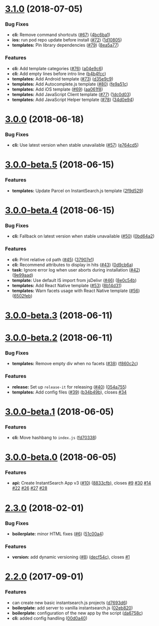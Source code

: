 <a name="3.1.0"></a>
# [3.1.0](https://github.com/algolia/create-instantsearch-app/compare/3.0.0...3.1.0) (2018-07-05)


### Bug Fixes

* **cli:** Remove command shortcuts ([#67](https://github.com/algolia/create-instantsearch-app/issues/67)) ([4bc6ba1](https://github.com/algolia/create-instantsearch-app/commit/4bc6ba1))
* **ios:** run pod repo update before install ([#72](https://github.com/algolia/create-instantsearch-app/issues/72)) ([1d10805](https://github.com/algolia/create-instantsearch-app/commit/1d10805))
* **templates:** Pin library dependencies ([#79](https://github.com/algolia/create-instantsearch-app/issues/79)) ([8ea5a77](https://github.com/algolia/create-instantsearch-app/commit/8ea5a77))


### Features

* **cli:**  Add template categories ([#76](https://github.com/algolia/create-instantsearch-app/issues/76)) ([a04e9c6](https://github.com/algolia/create-instantsearch-app/commit/a04e9c6))
* **cli:** Add empty lines before intro line ([b4b4fcc](https://github.com/algolia/create-instantsearch-app/commit/b4b4fcc))
* **templates:** Add Android template ([#73](https://github.com/algolia/create-instantsearch-app/issues/73)) ([d35e9c9](https://github.com/algolia/create-instantsearch-app/commit/d35e9c9))
* **templates:** Add Autocomplete.js template ([#80](https://github.com/algolia/create-instantsearch-app/issues/80)) ([fe9a51c](https://github.com/algolia/create-instantsearch-app/commit/fe9a51c))
* **templates:** Add iOS template ([#69](https://github.com/algolia/create-instantsearch-app/issues/69)) ([aa061f8](https://github.com/algolia/create-instantsearch-app/commit/aa061f8))
* **templates:** Add JavaScript Client template ([#77](https://github.com/algolia/create-instantsearch-app/issues/77)) ([1dc0d03](https://github.com/algolia/create-instantsearch-app/commit/1dc0d03))
* **templates:** Add JavaScript Helper template ([#78](https://github.com/algolia/create-instantsearch-app/issues/78)) ([34d0e94](https://github.com/algolia/create-instantsearch-app/commit/34d0e94))



<a name="3.0.0"></a>
# [3.0.0](https://github.com/algolia/create-instantsearch-app/compare/3.0.0-beta.5...3.0.0) (2018-06-18)


### Bug Fixes

* **cli:** Use latest version when stable unavailable ([#57](https://github.com/algolia/create-instantsearch-app/issues/57)) ([e764cd5](https://github.com/algolia/create-instantsearch-app/commit/e764cd5))



<a name="3.0.0-beta.5"></a>
# [3.0.0-beta.5](https://github.com/algolia/create-instantsearch-app/compare/3.0.0-beta.4...3.0.0-beta.5) (2018-06-15)


### Features

* **templates:** Update Parcel on InstantSearch.js template ([2f9d529](https://github.com/algolia/create-instantsearch-app/commit/2f9d529))



<a name="3.0.0-beta.4"></a>
# [3.0.0-beta.4](https://github.com/algolia/create-instantsearch-app/compare/3.0.0-beta.3...3.0.0-beta.4) (2018-06-15)


### Bug Fixes

* **cli:** Fallback on latest version when stable unavailable ([#50](https://github.com/algolia/create-instantsearch-app/issues/50)) ([0bd64a2](https://github.com/algolia/create-instantsearch-app/commit/0bd64a2))


### Features

* **cli:** Print relative cd path ([#45](https://github.com/algolia/create-instantsearch-app/issues/45)) ([37907e1](https://github.com/algolia/create-instantsearch-app/commit/37907e1))
* **cli:** Recommend attributes to display in hits ([#43](https://github.com/algolia/create-instantsearch-app/issues/43)) ([0d9cb6a](https://github.com/algolia/create-instantsearch-app/commit/0d9cb6a))
* **task:** Ignore error log when user aborts during installation ([#42](https://github.com/algolia/create-instantsearch-app/issues/42)) ([9e99aad](https://github.com/algolia/create-instantsearch-app/commit/9e99aad))
* **template:** Use default IS import from jsDelivr ([#46](https://github.com/algolia/create-instantsearch-app/issues/46)) ([8e0c54b](https://github.com/algolia/create-instantsearch-app/commit/8e0c54b))
* **templates:** Add React Native template ([#53](https://github.com/algolia/create-instantsearch-app/issues/53)) ([8b14d31](https://github.com/algolia/create-instantsearch-app/commit/8b14d31))
* **templates:** Warn facets usage with React Native template ([#56](https://github.com/algolia/create-instantsearch-app/issues/56)) ([6502feb](https://github.com/algolia/create-instantsearch-app/commit/6502feb))



<a name="3.0.0-beta.3"></a>
# [3.0.0-beta.3](https://github.com/algolia/create-instantsearch-app/compare/3.0.0-beta.2...3.0.0-beta.3) (2018-06-11)



<a name="3.0.0-beta.2"></a>
# [3.0.0-beta.2](https://github.com/algolia/create-instantsearch-app/compare/3.0.0-beta.1...3.0.0-beta.2) (2018-06-11)


### Bug Fixes

* **templates:** Remove empty div when no facets ([#38](https://github.com/algolia/create-instantsearch-app/issues/38)) ([f860c2c](https://github.com/algolia/create-instantsearch-app/commit/f860c2c))


### Features

* **release:** Set up `release-it` for releasing ([#40](https://github.com/algolia/create-instantsearch-app/issues/40)) ([054a755](https://github.com/algolia/create-instantsearch-app/commit/054a755))
* **templates:** Add config files ([#39](https://github.com/algolia/create-instantsearch-app/issues/39)) ([b34b49b](https://github.com/algolia/create-instantsearch-app/commit/b34b49b)), closes [#34](https://github.com/algolia/create-instantsearch-app/issues/34)



<a name="3.0.0-beta.1"></a>
# [3.0.0-beta.1](https://github.com/algolia/create-instantsearch-app/compare/3.0.0-beta.0...3.0.0-beta.1) (2018-06-05)


### Features

* **cli:** Move hashbang to `index.js` ([fd70338](https://github.com/algolia/create-instantsearch-app/commit/fd70338))



<a name="3.0.0-beta.0"></a>
# [3.0.0-beta.0](https://github.com/algolia/create-instantsearch-app/compare/2.3.0...3.0.0-beta.0) (2018-06-05)


### Features

* **api:** Create InstantSearch App v3 ([#10](https://github.com/algolia/create-instantsearch-app/issues/10)) ([8833cfb](https://github.com/algolia/create-instantsearch-app/commit/8833cfb)), closes [#9](https://github.com/algolia/create-instantsearch-app/issues/9) [#30](https://github.com/algolia/create-instantsearch-app/issues/30) [#14](https://github.com/algolia/create-instantsearch-app/issues/14) [#22](https://github.com/algolia/create-instantsearch-app/issues/22) [#26](https://github.com/algolia/create-instantsearch-app/issues/26) [#27](https://github.com/algolia/create-instantsearch-app/issues/27) [#28](https://github.com/algolia/create-instantsearch-app/issues/28)



<a name="2.3.0"></a>
# [2.3.0](https://github.com/algolia/create-instantsearch-app/compare/2.2.0...2.3.0) (2018-02-01)


### Bug Fixes

* **boilerplate:** minor HTML fixes ([#6](https://github.com/algolia/create-instantsearch-app/issues/6)) ([51c00a4](https://github.com/algolia/create-instantsearch-app/commit/51c00a4))


### Features

* **version:** add dynamic versioning ([#8](https://github.com/algolia/create-instantsearch-app/issues/8)) ([decf54c](https://github.com/algolia/create-instantsearch-app/commit/decf54c)), closes [#1](https://github.com/algolia/create-instantsearch-app/issues/1)



<a name="2.2.0"></a>
# [2.2.0](https://github.com/algolia/create-instantsearch-app/compare/d7693d6...2.2.0) (2017-09-01)


### Features

* can create new basic instantsearch.js projects ([d7693d6](https://github.com/algolia/create-instantsearch-app/commit/d7693d6))
* **boilerplate:** add server to vanilla instantsearch.js ([02eb820](https://github.com/algolia/create-instantsearch-app/commit/02eb820))
* **boilerplate:** configuration of the new app by the script ([da6758c](https://github.com/algolia/create-instantsearch-app/commit/da6758c))
* **cli:** added config handling ([00d0a40](https://github.com/algolia/create-instantsearch-app/commit/00d0a40))



